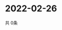 # 2022-02-26
  共 0条

  <!-- BEGIN -->
  <!-- 最后更新时间Sat Feb 26 2022 16:06:19 GMT+0000 (Coordinated Universal Time) -->
  
  <!-- END -->
  
  